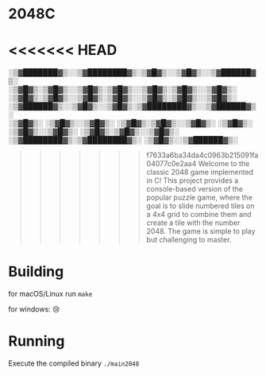 # 2048C

<<<<<<< HEAD
=======
░▒▓███████▓▒░░▒▓████████▓▒░▒▓█▓▒░░▒▓█▓▒░░▒▓██████▓▒░  
       ░▒▓█▓▒░▒▓█▓▒░░▒▓█▓▒░▒▓█▓▒░░▒▓█▓▒░▒▓█▓▒░░▒▓█▓▒░ 
       ░▒▓█▓▒░▒▓█▓▒░░▒▓█▓▒░▒▓█▓▒░░▒▓█▓▒░▒▓█▓▒░░▒▓█▓▒░ 
 ░▒▓██████▓▒░░▒▓█▓▒░░▒▓█▓▒░▒▓████████▓▒░░▒▓██████▓▒░  
░▒▓█▓▒░      ░▒▓█▓▒░░▒▓█▓▒░      ░▒▓█▓▒░▒▓█▓▒░░▒▓█▓▒░ 
░▒▓█▓▒░      ░▒▓█▓▒░░▒▓█▓▒░      ░▒▓█▓▒░▒▓█▓▒░░▒▓█▓▒░ 
░▒▓████████▓▒░▒▓████████▓▒░      ░▒▓█▓▒░░▒▓██████▓▒░  
                                                                                                          
>>>>>>> f7633a6ba34da4c0963b215091fa04077c0e2aa4
Welcome to the classic 2048 game implemented in C! This project provides a console-based version of the popular puzzle game, where the goal is to slide numbered tiles on a 4x4 grid to combine them and create a tile with the number 2048. The game is simple to play but challenging to master.

# Building

for macOS/Linux run `make`

for windows: 😢

# Running

Execute the compiled binary `./main2048`
